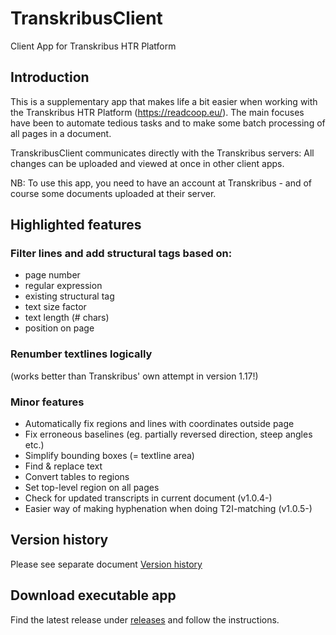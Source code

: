 # TranskribusClient
Client App for Transkribus HTR Platform

## Introduction

This is a supplementary app that makes life a bit easier when working with the Transkribus HTR Platform (https://readcoop.eu/).
The main focuses have been to automate tedious tasks and to make some batch processing of all pages in a document.

TranskribusClient communicates directly with the Transkribus servers: All changes can be uploaded and viewed at once in other client apps.

NB: To use this app, you need to have an account at Transkribus - and of course some documents uploaded at their server.

## Highlighted features

### Filter lines and add structural tags based on:

* page number
* regular expression
* existing structural tag
* text size factor
* text length (# chars)
* position on page

### Renumber textlines logically 

(works better than Transkribus' own attempt in version 1.17!)

### Minor features

* Automatically fix regions and lines with coordinates outside page
* Fix erroneous baselines (eg. partially reversed direction, steep angles etc.)
* Simplify bounding boxes (= textline area)
* Find & replace text
* Convert tables to regions
* Set top-level region on all pages
* Check for updated transcripts in current document (v1.0.4-)
* Easier way of making hyphenation when doing T2I-matching (v1.0.5-)

## Version history

Please see separate document [Version history](VersionHistory.md)

## Download executable app

Find the latest release under [releases](https://github.com/JakobMeile/TrClient/releases) and follow the instructions.
